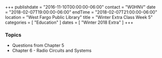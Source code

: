 +++
publishdate = "2016-11-10T00:00:00-06:00"
contact = "W0HNV"
date = "2018-02-07T19:00:00-06:00"
endTime = "2018-02-07T21:00:00-06:00"
location = "West Fargo Public Library"
title = "Winter Extra Class Week 5"
categories = [ "Education" ]
dates = [ "Winter 2018 Extra" ]
+++

### Topics 

* Questions from Chapter 5
* Chapter 6 - Radio Circuits and Systems

